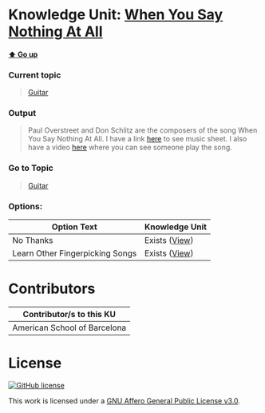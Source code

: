 # Knowledge Unit: [When You Say Nothing At All](../../knowledge_units/guitar/when-you-say-nothing-at-all.md)

#### [:arrow_up: Go up](../../topics/guitar.md)
### Current topic
> [Guitar](../../topics/guitar.md)
### Output
> Paul Overstreet and Don Schlitz are the composers of the song When You Say Nothing At All. I have a link [here](https://tabs.ultimate-guitar.com/tab/alison-krauss/when-you-say-nothing-at-all-tabs-196365) to see music sheet. I also have a video [here](https://youtube.com/embed/aYeWbWr54Q4) where you can see someone play the song.
### Go to Topic
> [Guitar](../../topics/guitar.md)

### Options: 

| Option Text | Knowledge Unit |
| - | - |  
| No Thanks  |  Exists ([View](../../knowledge_units/guitar/no-thanks.md))  |  
| Learn Other Fingerpicking Songs  |  Exists ([View](../../knowledge_units/guitar/learn-other-fingerpicking-songs.md))  | 

# Contributors

| Contributor/s to this KU |
| - | 
| American School of Barcelona |

# License
[![GitHub license](https://img.shields.io/github/license/inbrainz/cerebro)](https://github.com/inbrainz/cerebro/blob/master/LICENSE)

This work is licensed under a [GNU Affero General Public License v3.0](https://www.gnu.org/licenses/agpl-3.0.txt).